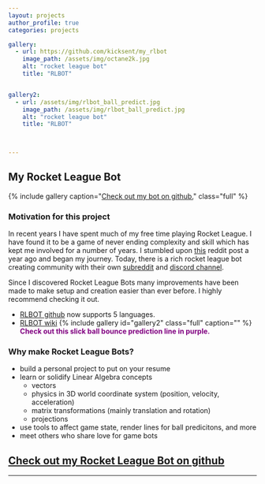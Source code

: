 ```yaml
---
layout: projects
author_profile: true
categories: projects

gallery:
  - url: https://github.com/kicksent/my_rlbot
    image_path: /assets/img/octane2k.jpg
    alt: "rocket league bot"
    title: "RLBOT"


gallery2:
  - url: /assets/img/rlbot_ball_predict.jpg 
    image_path: /assets/img/rlbot_ball_predict.jpg 
    alt: "rocket league bot"
    title: "RLBOT"


  
---
```



## My Rocket League Bot

{% include gallery caption="[Check out my bot on github.](https://github.com/kicksent/my_rlbot)" class="full" %}

### Motivation for this project

In recent years I have spent much of my free time playing Rocket League. I have found it to be a game of never ending complexity and skill which has kept me involved for a number of years. I stumbled upon [this][1] reddit post a year ago and began my journey. Today, there is a rich rocket league bot creating community with their own [subreddit][2] and [discord channel][3]. 

Since I discovered Rocket League Bots many improvements have been made to make setup and creation easier than ever before. I highly recommend checking it out.
* [RLBOT github][4] now supports 5 languages. 
* [RLBOT wiki][5]
{% include gallery id="gallery2" class="full" caption="" %}
**<span style="color:purple"> Check out this slick ball bounce prediction line in purple.</span>**


### Why make Rocket League Bots?

- build a personal project to put on your resume
- learn or solidify Linear Algebra concepts
  - vectors
  - physics in 3D world coordinate system (position, velocity, acceleration)
  - matrix transformations (mainly translation and rotation)
  - projections
- use tools to affect game state, render lines for ball predicitons, and more
- meet others who share love for game bots

## [Check out my Rocket League Bot on github][6]




[1]: <https://www.reddit.com/r/RocketLeague/comments/6wcviq/how_to_create_a_rocket_league_bot/>
[2]: <https://www.reddit.com/r/RocketLeagueBots/>
[3]: <https://discordapp.com/invite/q9pbsWz>
[4]: <https://github.com/RLBot/RLBot>
[5]: <https://github.com/RLBot/RLBot/wiki>
[6]: <https://github.com/kicksent/my_rlbot>






<!-- ## TODO 3/25/2019

* ATBA improvements
* Aerial progress
* Time to touch calculations -->

------------------


















[1]: <https://www.reddit.com/r/RocketLeague/comments/6wcviq/how_to_create_a_rocket_league_bot/>
[2]: <https://www.reddit.com/r/RocketLeagueBots/>
[3]: <https://discord.gg/q9pbsWz>
[4]: <https://github.com/RLBot/RLBot>
[5]: <https://github.com/RLBot/RLBot/wiki>
